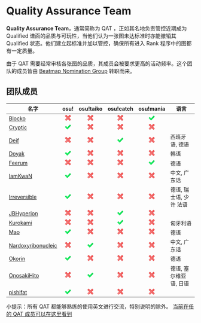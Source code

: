 [false]: /wiki/shared/false.png "No"
[true]: /wiki/shared/true.png "Yes"

Quality Assurance Team
=============================

**Quality Assurance Team**，通常简称为 QAT ，正如其名地负责管控近期成为 Qualified 谱面的品质与可玩性，当他们认为一张图未达标准时亦能撤销其 Qualified 状态。他们建立起标准并加以管控，确保所有进入 Rank 程序中的图都有一定质量。

由于 QAT 需要经常审核各张图的品质，其成员会被要求更高的活动频率。这个团队的成员皆由 [Beatmap Nomination Group](/wiki/People/Beatmap_Nomination_Group) 转职而来。

团队成员
--------

| 名字                                                | osu!         | osu!taiko    | osu!catch    | osu!mania    | 语言             |
|---------------------------------------------------|:------------:|:------------:|:------------:|:------------:|----------------|
| [Blocko](https://osu.ppy.sh/u/4075092)            | ![No][false] | ![No][false] | ![No][false] | ![Yes][true] |                |
| [Cryptic](https://osu.ppy.sh/u/3728904)           | ![Yes][true] | ![No][false] | ![No][false] | ![No][false] |                |
| [Deif](https://osu.ppy.sh/u/318565)               | ![No][false] | ![No][false] | ![Yes][true] | ![No][false] | 西班牙语, 德语       |
| [Doyak](https://osu.ppy.sh/u/2046893)             | ![Yes][true] | ![No][false] | ![No][false] | ![No][false] | 韩语             |
| [Feerum](https://osu.ppy.sh/u/4815717)            | ![No][false] | ![No][false] | ![No][false] | ![Yes][true] | 德语             |
| [IamKwaN](https://osu.ppy.sh/u/1856463)           | ![Yes][true] | ![No][false] | ![No][false] | ![No][false] | 中文, 广东话        |
| [Irreversible](https://osu.ppy.sh/u/1287964)      | ![Yes][true] | ![No][false] | ![No][false] | ![No][false] | 德语, 瑞士语, 少许 法语 |
| [JBHyperion](https://osu.ppy.sh/u/4879508)        | ![No][false] | ![No][false] | ![Yes][true] | ![No][false] |                |
| [Kurokami](https://osu.ppy.sh/u/260933)           | ![No][false] | ![No][false] | ![Yes][true] | ![No][false] | 匈牙利语           |
| [Mao](https://osu.ppy.sh/u/2204515)               | ![Yes][true] | ![No][false] | ![No][false] | ![No][false] | 德语             |
| [Nardoxyribonucleic](https://osu.ppy.sh/u/876419) | ![No][false] | ![Yes][true] | ![No][false] | ![No][false] | 中文, 广东话        |
| [Okorin](https://osu.ppy.sh/u/1623405)            | ![Yes][true] | ![No][false] | ![No][false] | ![No][false] | 德语             |
| [OnosakiHito](https://osu.ppy.sh/u/290128)        | ![No][false] | ![Yes][true] | ![No][false] | ![No][false] | 德语, 塞尔维亚语, 日语  |
| [pishifat](https://osu.ppy.sh/u/3178418)          | ![Yes][true] | ![No][false] | ![No][false] | ![No][false] |                |

小提示：所有 QAT 都能够熟练的使用英文进行交流，特别说明的除外。 [当前在任的 QAT 成员可以在这里看到](http://osu.ppy.sh/g/7)
